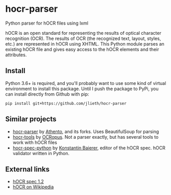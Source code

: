 # hocr-parser
Python parser for hOCR files using lxml

hOCR is an open standard for representing the results of optical character
recognition (OCR). The results of OCR (the recognized text, layout, styles,
etc.) are represented in hOCR using XHTML. This Python module parses an
existing hOCR file and gives easy access to the hOCR elements and their
attributes.

## Install
Python 3.6+ is required, and you'll probably want to use some kind of
virtual environment to install this package. Until I push the package to
PyPi, you can install directly from Github with pip:

```
pip install git+https://github.com/jlieth/hocr-parser
```

## Similar projects
* [hocr-parser](https://github.com/athento/hocr-parser) by
  [Athento](https://github.com/athento), and its forks. Uses BeautifulSoup
  for parsing
* [hocr-tools](https://github.com/ocropus/hocr-tools) by
  [OCRopus](https://github.com/ocropus). Not a parser exactly, but has
  several tools to work with hOCR files
* [hocr-spec-python](https://github.com/kba/hocr-spec-python) by 
  [Konstantin Baierer](https://github.com/kba), editor of the hOCR spec.
  hOCR validator written in Python.

## External links
* [hOCR spec 1.2](http://kba.cloud/hocr-spec/1.2/)
* [hOCR on Wikipedia](https://en.wikipedia.org/wiki/HOCR)
